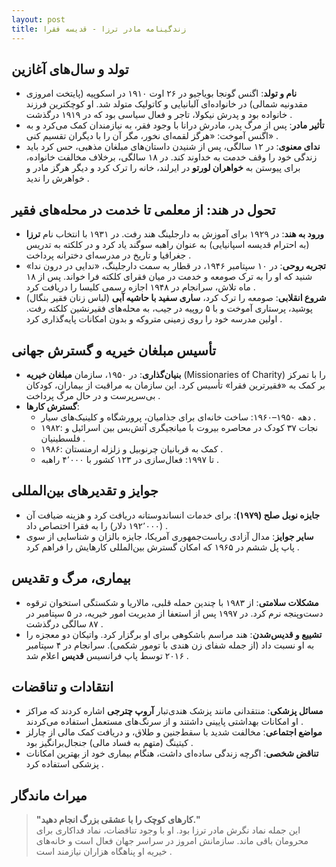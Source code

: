 ```yaml
---
layout: post
title: زندگینامه مادر ترزا - قدیسه فقرا
---
```


## تولد و سال‌های آغازین
- **نام و تولد**: اگنس گونجا بویاجیو در ۲۶ اوت ۱۹۱۰ در اسکوپیه (پایتخت امروزی مقدونیه شمالی) در خانواده‌ای آلبانیایی و کاتولیک متولد شد. او کوچکترین فرزند خانواده بود و پدرش نیکولا، تاجر و فعال سیاسی بود که در ۱۹۱۹ درگذشت .  
- **تأثیر مادر**: پس از مرگ پدر، مادرش درانا با وجود فقر، به نیازمندان کمک می‌کرد و به اگنس آموخت: «هرگز لقمه‌ای نخور، مگر آن را با دیگران تقسیم کنی» .  
- **ندای معنوی**: در ۱۲ سالگی، پس از شنیدن داستان‌های مبلغان مذهبی، حس کرد باید زندگی خود را وقف خدمت به خداوند کند. در ۱۸ سالگی، برخلاف مخالفت خانواده، برای پیوستن به **خواهران لورتو** در ایرلند، خانه را ترک کرد و دیگر هرگز مادر و خواهرش را ندید .

## تحول در هند: از معلمی تا خدمت در محله‌های فقیر
- **ورود به هند**: در ۱۹۲۹ برای آموزش به دارجلینگ هند رفت. در ۱۹۳۱ با انتخاب نام **ترزا** (به احترام قدیسه اسپانیایی) به عنوان راهبه سوگند یاد کرد و در کلکته به تدریس جغرافیا و تاریخ در مدرسه‌ای دخترانه پرداخت .  
- **تجربه روحی**: در ۱۰ سپتامبر ۱۹۴۶، در قطار به سمت دارجلینگ، «ندایی در درون ندا» شنید که او را به ترک صومعه و خدمت در میان فقرای کلکته فرا خواند. پس از ۱۸ ماه تلاش، سرانجام در ۱۹۴۸ اجازه رسمی کلیسا را دریافت کرد .  
- **شروع انقلابی**: صومعه را ترک کرد، **ساری سفید با حاشیه آبی** (لباس زنان فقیر بنگال) پوشید، پرستاری آموخت و با ۵ روپیه در جیب، به محله‌های فقیرنشین کلکته رفت. اولین مدرسه خود را روی زمینی متروکه و بدون امکانات پایه‌گذاری کرد .

## تأسیس مبلغان خیریه و گسترش جهانی
- **بنیان‌گذاری**: در ۱۹۵۰، سازمان **مبلغان خیریه** (Missionaries of Charity) را با تمرکز بر کمک به «فقیرترین فقرا» تأسیس کرد. این سازمان به مراقبت از بیماران، کودکان بی‌سرپرست و در حال مرگ پرداخت .  
- **گسترش کارها**:  
  - دهه ۱۹۵۰–۱۹۶۰: ساخت خانه‌ای برای جذامیان، پرورشگاه و کلینیک‌های سیار .  
  - ۱۹۸۲: نجات ۳۷ کودک در محاصره بیروت با میانجیگری آتش‌بس بین اسرائیل و فلسطینیان .  
  - ۱۹۸۶: کمک به قربانیان چرنوبیل و زلزله ارمنستان .  
  - تا ۱۹۹۷: فعال‌سازی در ۱۲۳ کشور با ۴٬۰۰۰ راهبه .  

## جوایز و تقدیرهای بین‌المللی
- **جایزه نوبل صلح (۱۹۷۹)**: برای خدمات انساندوستانه دریافت کرد و هزینه ضیافت آن (۱۹۲٬۰۰۰ دلار) را به فقرا اختصاص داد .  
- **سایر جوایز**: مدال آزادی ریاست‌جمهوری آمریکا، جایزه بالزان و شناسایی از سوی پاپ پل ششم در ۱۹۶۵ که امکان گسترش بین‌المللی کارهایش را فراهم کرد .  

## بیماری، مرگ و تقدیس
- **مشکلات سلامتی**: از ۱۹۸۳ با چندین حمله قلبی، مالاریا و شکستگی استخوان ترقوه دست‌وپنجه نرم کرد. در ۱۹۹۷ پس از استعفا از مدیریت امور خیریه، در ۵ سپتامبر در ۸۷ سالگی درگذشت .  
- **تشییع و قدیس‌شدن**: هند مراسم باشکوهی برای او برگزار کرد. واتیکان دو معجزه را به او نسبت داد (از جمله شفای زن هندی با تومور شکمی). سرانجام در ۴ سپتامبر ۲۰۱۶ توسط پاپ فرانسیس **قدیس** اعلام شد .  

## انتقادات و تناقضات
- **مسائل پزشکی**: منتقدانی مانند پزشک هندی‌تبار **آروپ چترجی** اشاره کردند که مراکز او امکانات بهداشتی پایینی داشتند و از سرنگ‌های مستعمل استفاده می‌کردند .  
- **مواضع اجتماعی**: مخالفت شدید با سقط‌جنین و طلاق، و دریافت کمک مالی از چارلز کیتینگ (متهم به فساد مالی) جنجال‌برانگیز بود .  
- **تناقض شخصی**: اگرچه زندگی ساده‌ای داشت، هنگام بیماری خود از بهترین امکانات پزشکی استفاده کرد .  

## میراث ماندگار
> **"کارهای کوچک را با عشقی بزرگ انجام دهید."**  
این جمله نماد نگرش مادر ترزا بود. او با وجود تناقضات، نماد فداکاری برای محرومان باقی ماند. سازمانش امروز در سراسر جهان فعال است و خانه‌های خیریه او پناهگاه هزاران نیازمند است .  
